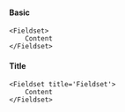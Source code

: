 #### Basic
```
<Fieldset>
    Content
</Fieldset>
```

#### Title
```
<Fieldset title='Fieldset'>
    Content
</Fieldset>
```

